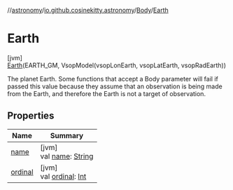 //[astronomy](../../../../index.md)/[io.github.cosinekitty.astronomy](../../index.md)/[Body](../index.md)/[Earth](index.md)

# Earth

[jvm]\
[Earth](index.md)(EARTH_GM, VsopModel(vsopLonEarth, vsopLatEarth, vsopRadEarth))

The planet Earth. Some functions that accept a Body parameter will fail if passed this value because they assume that an observation is being made from the Earth, and therefore the Earth is not a target of observation.

## Properties

| Name | Summary |
|---|---|
| [name](../../-node-event-kind/-invalid/index.md#-372974862%2FProperties%2F-1216412040) | [jvm]<br>val [name](../../-node-event-kind/-invalid/index.md#-372974862%2FProperties%2F-1216412040): [String](https://kotlinlang.org/api/latest/jvm/stdlib/kotlin/-string/index.html) |
| [ordinal](../../-node-event-kind/-invalid/index.md#-739389684%2FProperties%2F-1216412040) | [jvm]<br>val [ordinal](../../-node-event-kind/-invalid/index.md#-739389684%2FProperties%2F-1216412040): [Int](https://kotlinlang.org/api/latest/jvm/stdlib/kotlin/-int/index.html) |
